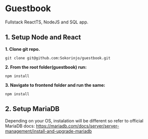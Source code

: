 # Guestbook
Fullstack ReactTS, NodeJS and SQL app.

## 1. Setup Node and React
**1. Clone git repo.**
```
git clone git@github.com:Sokorinjo/guestbook.git
```

**2. From the root folder(guestbook) run:**
```
npm install
```

**3. Navigate to frontend folder and run the same:**
```
npm install
```

## 2. Setup MariaDB
Depending on your OS, instalation will be different so refer to official MariaDB docs: https://mariadb.com/docs/server/server-management/install-and-upgrade-mariadb
